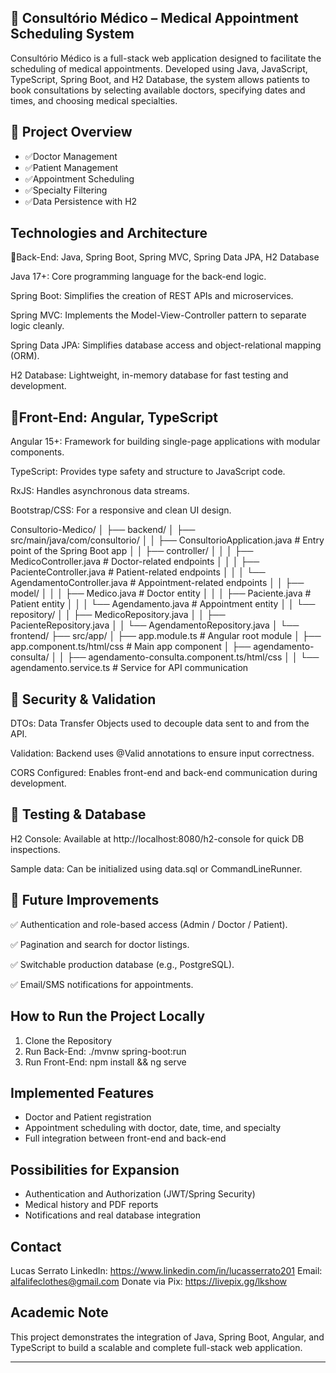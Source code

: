 ## 🏥 Consultório Médico – Medical Appointment Scheduling System

Consultório Médico is a full-stack web application designed to facilitate the scheduling of medical appointments. Developed using Java, JavaScript, TypeScript, Spring Boot, and H2 Database, the system allows patients to book consultations by selecting available doctors, specifying dates and times, and choosing medical specialties.

## 🧠 Project Overview

- ✅Doctor Management
- ✅Patient Management
- ✅Appointment Scheduling
- ✅Specialty Filtering
- ✅Data Persistence with H2

## Technologies and Architecture
🔹Back-End: Java, Spring Boot, Spring MVC, Spring Data JPA, H2 Database

 Java 17+: Core programming language for the back-end logic.

Spring Boot: Simplifies the creation of REST APIs and microservices.

Spring MVC: Implements the Model-View-Controller pattern to separate logic cleanly.

Spring Data JPA: Simplifies database access and object-relational mapping (ORM).

H2 Database: Lightweight, in-memory database for fast testing and development.

## 🔹Front-End: Angular, TypeScript

Angular 15+: Framework for building single-page applications with modular components.

TypeScript: Provides type safety and structure to JavaScript code.

RxJS: Handles asynchronous data streams.

Bootstrap/CSS: For a responsive and clean UI design.


Consultorio-Medico/
│
├── backend/
│   ├── src/main/java/com/consultorio/
│   │   ├── ConsultorioApplication.java          # Entry point of the Spring Boot app
│   │   ├── controller/
│   │   │   ├── MedicoController.java            # Doctor-related endpoints
│   │   │   ├── PacienteController.java          # Patient-related endpoints
│   │   │   └── AgendamentoController.java       # Appointment-related endpoints
│   │   ├── model/
│   │   │   ├── Medico.java                      # Doctor entity
│   │   │   ├── Paciente.java                    # Patient entity
│   │   │   └── Agendamento.java                 # Appointment entity
│   │   └── repository/
│   │       ├── MedicoRepository.java
│   │       ├── PacienteRepository.java
│   │       └── AgendamentoRepository.java
│
└── frontend/
    ├── src/app/
    │   ├── app.module.ts                        # Angular root module
    │   ├── app.component.ts/html/css            # Main app component
    │   ├── agendamento-consulta/
    │   │   ├── agendamento-consulta.component.ts/html/css
    │   │   └── agendamento.service.ts           # Service for API communication


## 🔐 Security & Validation
DTOs: Data Transfer Objects used to decouple data sent to and from the API.

Validation: Backend uses @Valid annotations to ensure input correctness.

CORS Configured: Enables front-end and back-end communication during development.

## 🧪 Testing & Database
H2 Console: Available at http://localhost:8080/h2-console for quick DB inspections.

Sample data: Can be initialized using data.sql or CommandLineRunner.

## 🚀 Future Improvements
✅ Authentication and role-based access (Admin / Doctor / Patient).

✅ Pagination and search for doctor listings.

✅ Switchable production database (e.g., PostgreSQL).

✅ Email/SMS notifications for appointments.



## How to Run the Project Locally
1. Clone the Repository
2. Run Back-End: ./mvnw spring-boot:run
3. Run Front-End: npm install && ng serve

## Implemented Features
- Doctor and Patient registration
- Appointment scheduling with doctor, date, time, and specialty
- Full integration between front-end and back-end

## Possibilities for Expansion
- Authentication and Authorization (JWT/Spring Security)
- Medical history and PDF reports
- Notifications and real database integration

## Contact
Lucas Serrato
LinkedIn: https://www.linkedin.com/in/lucasserrato201
Email: alfalifeclothes@gmail.com
Donate via Pix: https://livepix.gg/lkshow

## Academic Note
This project demonstrates the integration of Java, Spring Boot, Angular, and TypeScript to build a scalable and complete full-stack web application.

---

